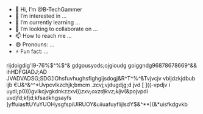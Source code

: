 - 👋 Hi, I’m @B-TechGammer
- 👀 I’m interested in ...
- 🌱 I’m currently learning ...
- 💞️ I’m looking to collaborate on ...
- 📫 How to reach me ...
- 😄 Pronouns: ...
- ⚡ Fun fact: ...

<!---
B-TechGammer/B-TechGammer is a ✨ special ✨ repository because its `README.md` (this file) appears on your GitHub profile.
You can click the Preview link to take a look at your changes.
--->
rijdoigdig'l9-76%$^%$^& gdgousyods;ojgioudg
goiggndg96878678669^&& ihHDFGIADJ;AD JVADVADSG\;SDG[IOhsfuvhughsflghgijsdogj&R^T^%^&Tvjvcjv
vbljdzkjdbub ijb €U&^&^^*Uvpcvlkzchjk;bmcm .zcvj;vjdugdjg;d jvd
[
]((-vpdjv i uydi;p0)))gvlkcjvgkdnkzzxvi))*zxv;oxzdjkvz;kljv*(&pojvpdi uvdjfd\;kfjd;kfsadkhgsayfs 
]yffuiasftUYuYUOHysgfspiUIRUOY&uiiuafuyflijlsdY$&^**)(&*uisfkdgvkb
